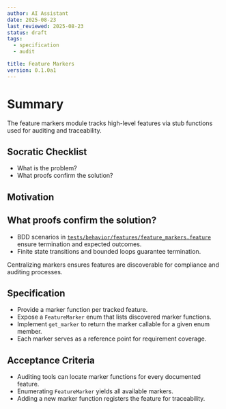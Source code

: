```yaml
---
author: AI Assistant
date: 2025-08-23
last_reviewed: 2025-08-23
status: draft
tags:
  - specification
  - audit

title: Feature Markers
version: 0.1.0a1
---
```


# Summary

The feature markers module tracks high-level features via stub functions used for auditing and traceability.

## Socratic Checklist
- What is the problem?
- What proofs confirm the solution?

## Motivation

## What proofs confirm the solution?
- BDD scenarios in [`tests/behavior/features/feature_markers.feature`](../../tests/behavior/features/feature_markers.feature) ensure termination and expected outcomes.
- Finite state transitions and bounded loops guarantee termination.

Centralizing markers ensures features are discoverable for compliance and auditing processes.

## Specification
- Provide a marker function per tracked feature.
- Expose a `FeatureMarker` enum that lists discovered marker functions.
- Implement `get_marker` to return the marker callable for a given enum member.
- Each marker serves as a reference point for requirement coverage.

## Acceptance Criteria
- Auditing tools can locate marker functions for every documented feature.
- Enumerating `FeatureMarker` yields all available markers.
- Adding a new marker function registers the feature for traceability.
